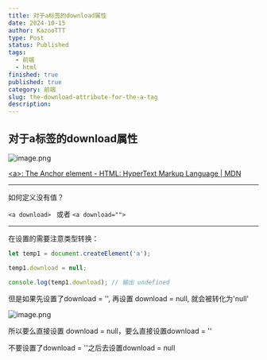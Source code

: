 ```yaml
---
title: 对于a标签的download属性
date: 2024-10-15
author: KazooTTT
type: Post
status: Published
tags:
  - 前端
  - html
finished: true
published: true
category: 前端
slug: the-download-attribute-for-the-a-tag
description:
---
```


## 对于a标签的download属性

![image.png](https://pictures.kazoottt.top/2024/10/20241012-b044604cec83cd5e0b281b9e63562f11.png)

[\<a\>: The Anchor element - HTML: HyperText Markup Language | MDN](https://developer.mozilla.org/en-US/docs/Web/HTML/Element/a)

---

如何定义没有值？

`<a download> ` 或者 `<a download="">`

---

在设置的需要注意类型转换：

``` js
let temp1 = document.createElement('a');

temp1.download = null;

console.log(temp1.download); // 输出 undefined

```

但是如果先设置了download = '', 再设置 download = null, 就会被转化为'null'

![image.png](https://pictures.kazoottt.top/2024/10/20241012-1e0e4270de68707c51966174e2f2a063.png)

所以要么直接设置 download = null，要么直接设置download = ''

不要设置了download = ''之后去设置download = null

